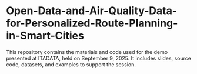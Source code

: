 # Open-Data-and-Air-Quality-Data-for-Personalized-Route-Planning-in-Smart-Cities
This repository contains the materials and code used for the demo presented at ITADATA, held on September 9, 2025. It includes slides, source code, datasets, and examples to support the session.

